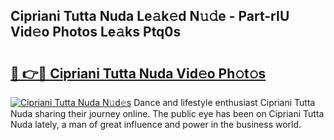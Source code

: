 ## Cipriani Tutta Nuda Le𝚊k𝚎d N𝚞𝚍e - Part-rIU Vid𝚎o Photos Le𝚊ks Ptq0s

# <h2><a href="http://fbeovda.evod.top/?m=Cipriani+Tutta+Nuda">🔗 👉🔴 Cipriani Tutta Nuda Vid𝚎o Ph𝚘t𝚘s</a></h2>

[![Cipriani Tutta Nuda N𝚞d𝚎s](https://i.imgur.com/8V9OHl7.gif)](http://fbeovda.evod.top/?m=Cipriani+Tutta+Nuda)
Dance and lifestyle enthusiast Cipriani Tutta Nuda sharing their journey online. The public eye has been on Cipriani Tutta Nuda lately, a man of great influence and power in the business world. 
